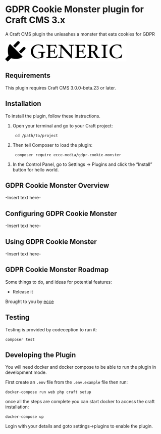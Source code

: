 # GDPR Cookie Monster plugin for Craft CMS 3.x

A Craft CMS plugin the unleashes a monster that eats cookies for GDPR

![Screenshot](resources/img/plugin-logo.png)

## Requirements

This plugin requires Craft CMS 3.0.0-beta.23 or later.

## Installation

To install the plugin, follow these instructions.

1. Open your terminal and go to your Craft project:

        cd /path/to/project

2. Then tell Composer to load the plugin:

        composer require ecce-media/gdpr-cookie-monster

3. In the Control Panel, go to Settings → Plugins and click the “Install” button for hello world.

## GDPR Cookie Monster Overview

-Insert text here-

## Configuring GDPR Cookie Monster

-Insert text here-

## Using GDPR Cookie Monster

-Insert text here-

## GDPR Cookie Monster Roadmap

Some things to do, and ideas for potential features:

* Release it

Brought to you by [ecce](https://ecce.uk)

## Testing

Testing is provided by codeception to run it:

    composer test
    

## Developing the Plugin

You will need docker and docker compose to be able to run the plugin in development mode.

First create an `.env` file from the `.env.example` file then run:

    docker-compose run web php craft setup
    
once all the steps are complete you can start docker to access the craft installation:

    docker-compose up

Login with your details and goto settings->plugins to enable the plugin.  
